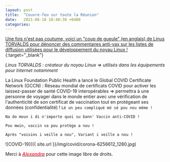 ```yaml
---
layout: post
title:  "Couvre-feu sur toute la Réunion"
date:   2021-06-18 18:40:30 +0400
categories: 
---
```

<!---

You’ll find this post in your `_posts` directory. Go ahead and edit it and re-build the site to see your changes. You can rebuild the site in many different ways, but the most common way is to run `jekyll serve`, which launches a web server and auto-regenerates your site when a file is updated.

Jekyll requires blog post files to be named according to the following format:

`YEAR-MONTH-DAY-title.MARKUP`

Where `YEAR` is a four-digit number, `MONTH` and `DAY` are both two-digit numbers, and `MARKUP` is the file extension representing the format used in the file. After that, include the necessary front matter. Take a look at the source for this post to get an idea about how it works.

Jekyll also offers powerful support for code snippets:

{% highlight ruby %}
def print_hi(name)
  puts "Hi, #{name}"
end
print_hi('Tom')
#=> prints 'Hi, Tom' to STDOUT.
{% endhighlight %}

Check out the [Jekyll docs][jekyll-docs] for more info on how to get the most out of Jekyll. File all bugs/feature requests at [Jekyll’s GitHub repo][jekyll-gh]. If you have questions, you can ask them on [Jekyll Talk][jekyll-talk].

[jekyll-docs]: https://jekyllrb.com/docs/home
[jekyll-gh]:   https://github.com/jekyll/jekyll
[jekyll-talk]: https://talk.jekyllrb.com/

--->


[Une fois n'est pas coutume, voici un "coup de gueule" (en anglais) de Linus TORVALDS pour dénoncer des commentaires anti-vax sur les listes de diffusion utilisées pour le développement du noyau Linux !](https://news.itsfoss.com/linus-torvalds-get-vaccinated/){:target="_blank"}

*Linus TORVALDS : créateur du noyau Linux => utilisés dans les équipements pour Internet notamment*

La Linux Foundation Public Health a lancé le Global COVID Certificate Network (GCCN) : Réseau mondial de certificats COVID pour activer les laissez-passer de santé COVID-19 interopérables => permettra à une personne de voyager dans le monde entier avec une vérification de l'authenticité de son certificat de vaccination tout en protégeant ses données (confidentialité) ! `Lé un peu compliqué mé sé pou nou même ! `


`Na do moun i di n'importe quoi su bann' Vaccin anti-COVID ! `

`Pou mwin, vaccin va pou protège a nou ! `

`Après "voisins i veille a nou", Variant i veille a nou ! `


![COVID-19]({{ site.url }}/img/covid/corona-6256612_1280.jpg)

Merci à <a href="https://pixabay.com/fr/users/alexandra_koch-621802/?tab=popular" target="_blank"><span style="color:  #ff3349">***Alexandra***</span></a>  pour cette image libre de droits.

